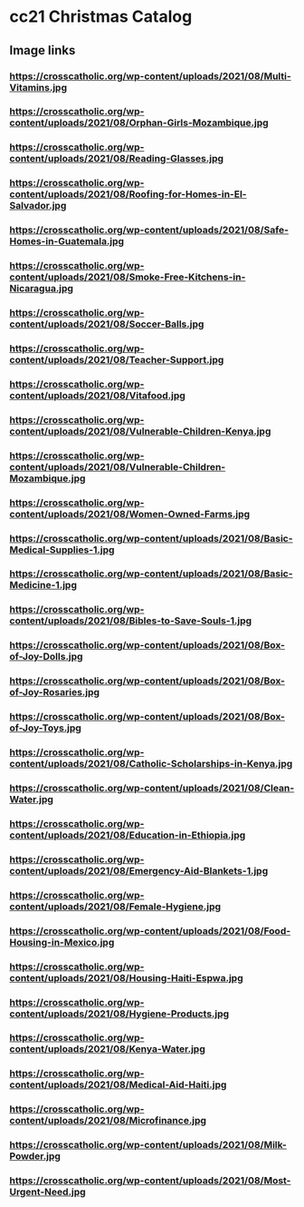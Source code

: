 # cc21 Christmas Catalog

## Image links
### https://crosscatholic.org/wp-content/uploads/2021/08/Multi-Vitamins.jpg
### https://crosscatholic.org/wp-content/uploads/2021/08/Orphan-Girls-Mozambique.jpg
### https://crosscatholic.org/wp-content/uploads/2021/08/Reading-Glasses.jpg
### https://crosscatholic.org/wp-content/uploads/2021/08/Roofing-for-Homes-in-El-Salvador.jpg
### https://crosscatholic.org/wp-content/uploads/2021/08/Safe-Homes-in-Guatemala.jpg
### https://crosscatholic.org/wp-content/uploads/2021/08/Smoke-Free-Kitchens-in-Nicaragua.jpg
### https://crosscatholic.org/wp-content/uploads/2021/08/Soccer-Balls.jpg
### https://crosscatholic.org/wp-content/uploads/2021/08/Teacher-Support.jpg
### https://crosscatholic.org/wp-content/uploads/2021/08/Vitafood.jpg
### https://crosscatholic.org/wp-content/uploads/2021/08/Vulnerable-Children-Kenya.jpg
### https://crosscatholic.org/wp-content/uploads/2021/08/Vulnerable-Children-Mozambique.jpg
### https://crosscatholic.org/wp-content/uploads/2021/08/Women-Owned-Farms.jpg
### https://crosscatholic.org/wp-content/uploads/2021/08/Basic-Medical-Supplies-1.jpg
### https://crosscatholic.org/wp-content/uploads/2021/08/Basic-Medicine-1.jpg
### https://crosscatholic.org/wp-content/uploads/2021/08/Bibles-to-Save-Souls-1.jpg
### https://crosscatholic.org/wp-content/uploads/2021/08/Box-of-Joy-Dolls.jpg
### https://crosscatholic.org/wp-content/uploads/2021/08/Box-of-Joy-Rosaries.jpg
### https://crosscatholic.org/wp-content/uploads/2021/08/Box-of-Joy-Toys.jpg
### https://crosscatholic.org/wp-content/uploads/2021/08/Catholic-Scholarships-in-Kenya.jpg
### https://crosscatholic.org/wp-content/uploads/2021/08/Clean-Water.jpg
### https://crosscatholic.org/wp-content/uploads/2021/08/Education-in-Ethiopia.jpg
### https://crosscatholic.org/wp-content/uploads/2021/08/Emergency-Aid-Blankets-1.jpg
### https://crosscatholic.org/wp-content/uploads/2021/08/Female-Hygiene.jpg
### https://crosscatholic.org/wp-content/uploads/2021/08/Food-Housing-in-Mexico.jpg
### https://crosscatholic.org/wp-content/uploads/2021/08/Housing-Haiti-Espwa.jpg
### https://crosscatholic.org/wp-content/uploads/2021/08/Hygiene-Products.jpg
### https://crosscatholic.org/wp-content/uploads/2021/08/Kenya-Water.jpg
### https://crosscatholic.org/wp-content/uploads/2021/08/Medical-Aid-Haiti.jpg
### https://crosscatholic.org/wp-content/uploads/2021/08/Microfinance.jpg
### https://crosscatholic.org/wp-content/uploads/2021/08/Milk-Powder.jpg
### https://crosscatholic.org/wp-content/uploads/2021/08/Most-Urgent-Need.jpg
